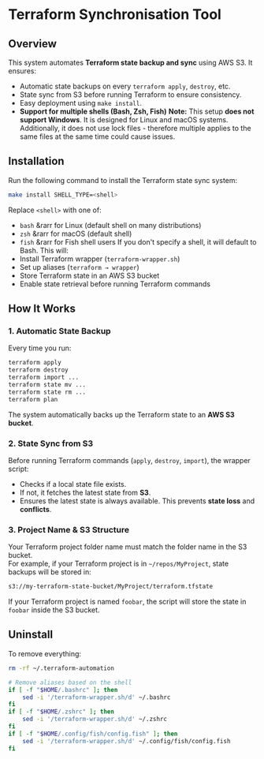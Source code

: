 # Terraform Synchronisation Tool
## Overview  
This system automates **Terraform state backup and sync** using AWS S3. It ensures:  
- Automatic state backups on every `terraform apply`, `destroy`, etc.  
- State sync from S3 before running Terraform to ensure consistency.  
- Easy deployment using `make install`.  
- **Support for multiple shells (Bash, Zsh, Fish)**
**Note:** This setup **does not support Windows**. It is designed for Linux and macOS systems.
Additionally, it does not use lock files - therefore multiple applies to the same files at the same time could cause issues.
## Installation  
Run the following command to install the Terraform state sync system:  
```bash
make install SHELL_TYPE=<shell>
```
Replace `<shell>` with one of:
- `bash` &rarr for Linux (default shell on many distributions)
- `zsh` &rarr for macOS (default shell)
- `fish` &rarr for Fish shell users
If you don't specify a shell, it will default to Bash.
This will:  
- Install Terraform wrapper (`terraform-wrapper.sh`)  
- Set up aliases (`terraform → wrapper`)  
- Store Terraform state in an AWS S3 bucket  
- Enable state retrieval before running Terraform commands  
## How It Works  
### 1. Automatic State Backup  
Every time you run:
```bash
terraform apply
terraform destroy
terraform import ...
terraform state mv ...
terraform state rm ...
terraform plan
```
The system automatically backs up the Terraform state to an **AWS S3 bucket**.  
### 2. State Sync from S3  
Before running Terraform commands (`apply`, `destroy`, `import`), the wrapper script:
- Checks if a local state file exists.
- If not, it fetches the latest state from **S3**.
- Ensures the latest state is always available.
This prevents **state loss** and **conflicts**.
### 3. Project Name & S3 Structure  
Your Terraform project folder name must match the folder name in the S3 bucket.  
For example, if your Terraform project is in `~/repos/MyProject`, state backups will be stored in:  
```bash
s3://my-terraform-state-bucket/MyProject/terraform.tfstate
```
If your Terraform project is named `foobar`, the script will store the state in `foobar` inside the S3 bucket.  
## Uninstall  
To remove everything:  
```bash
rm -rf ~/.terraform-automation

# Remove aliases based on the shell
if [ -f "$HOME/.bashrc" ]; then
    sed -i '/terraform-wrapper.sh/d' ~/.bashrc
fi
if [ -f "$HOME/.zshrc" ]; then
    sed -i '/terraform-wrapper.sh/d' ~/.zshrc
fi
if [ -f "$HOME/.config/fish/config.fish" ]; then
    sed -i '/terraform-wrapper.sh/d' ~/.config/fish/config.fish
fi
```
